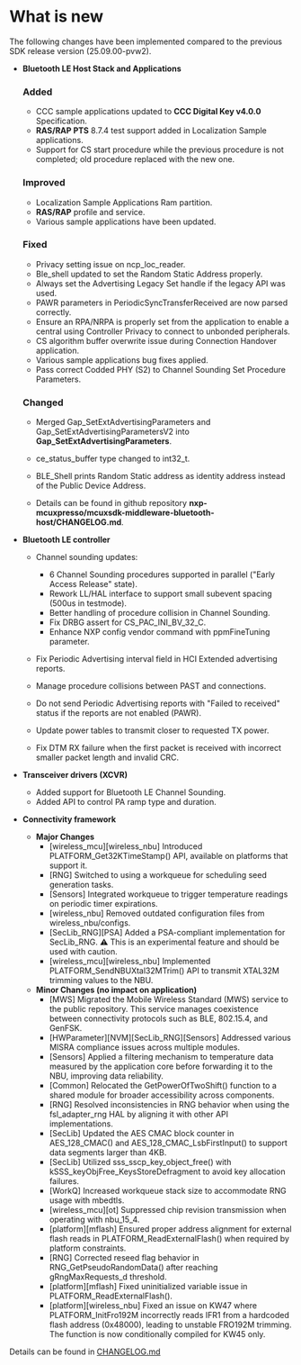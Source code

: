 # What is new 

The following changes have been implemented compared to the previous SDK release version \(25.09.00-pvw2\).

-   **Bluetooth LE Host Stack and Applications**

    ### Added
    -   CCC sample applications updated to **CCC Digital Key v4.0.0** Specification.
    -   **RAS/RAP PTS** 8.7.4 test support added in Localization Sample applications.
    -   Support for CS start procedure while the previous procedure is not completed; old procedure replaced with the new one.

    ### Improved
    -   Localization Sample Applications Ram partition.
    -   **RAS/RAP** profile and service.
    -   Various sample applications have been updated.

    ### Fixed
    -   Privacy setting issue on ncp_loc_reader.
    -   Ble_shell updated to set the Random Static Address properly.
    -   Always set the Advertising Legacy Set handle if the legacy API was used.
    -   PAWR parameters in PeriodicSyncTransferReceived are now parsed correctly.
    -   Ensure an RPA/NRPA is properly set from the application to enable a central using Controller Privacy to connect to unbonded peripherals.
    -   CS algorithm buffer overwrite issue during Connection Handover application.
    -   Various sample applications bug fixes applied.
    -   Pass correct Codded PHY (S2) to Channel Sounding Set Procedure Parameters.

    ### Changed
    -   Merged Gap_SetExtAdvertisingParameters and Gap_SetExtAdvertisingParametersV2 into **Gap_SetExtAdvertisingParameters**.
    -   ce_status_buffer type changed to int32_t.
    -   BLE_Shell prints Random Static address as identity address instead of the Public Device Address.

    -   Details can be found in github repository **nxp-mcuxpresso/mcuxsdk-middleware-bluetooth-host/CHANGELOG.md**.

-   **Bluetooth LE controller**
    - Channel sounding updates:
        -   6 Channel Sounding procedures supported in parallel ("Early Access Release" state).
        -   Rework LL/HAL interface to support small subevent spacing (500us in testmode).
        -   Better handling of procedure collision in Channel Sounding.
        -   Fix DRBG assert for CS_PAC_INI_BV_32_C.
        -   Enhance NXP config vendor command with ppmFineTuning parameter.

    - Fix Periodic Advertising interval field in HCI Extended advertising reports.
    - Manage procedure collisions between PAST and connections.
    - Do not send Periodic Advertising reports with "Failed to received" status if the reports are not enabled (PAWR).
    - Update power tables to transmit closer to requested TX power.
    - Fix DTM RX failure when the first packet is received with incorrect smaller packet length and invalid CRC.

-   **Transceiver drivers (XCVR)**
    -   Added support for Bluetooth LE Channel Sounding.
    -   Added API to control PA ramp type and duration.

-   **Connectivity framework**

    -   **Major Changes**
        -   [wireless_mcu][wireless_nbu] Introduced PLATFORM_Get32KTimeStamp() API, available on platforms that support it.
        -   [RNG] Switched to using a workqueue for scheduling seed generation tasks.
        -   [Sensors] Integrated workqueue to trigger temperature readings on periodic timer expirations.
        -   [wireless_nbu] Removed outdated configuration files from wireless_nbu/configs.
        -   [SecLib_RNG][PSA] Added a PSA-compliant implementation for SecLib_RNG. ⚠️ This is an experimental feature and should be used with caution.
        -   [wireless_mcu][wireless_nbu] Implemented PLATFORM_SendNBUXtal32MTrim() API to transmit XTAL32M trimming values to the NBU.
    -   **Minor Changes (no impact on application)**
        -   [MWS] Migrated the Mobile Wireless Standard (MWS) service to the public repository. This service manages coexistence between connectivity protocols such as BLE, 802.15.4, and GenFSK.
        -   [HWParameter][NVM][SecLib_RNG][Sensors] Addressed various MISRA compliance issues across multiple modules.
        -   [Sensors] Applied a filtering mechanism to temperature data measured by the application core before forwarding it to the NBU, improving data reliability.
        -   [Common] Relocated the GetPowerOfTwoShift() function to a shared module for broader accessibility across components.
        -   [RNG] Resolved inconsistencies in RNG behavior when using the fsl_adapter_rng HAL by aligning it with other API implementations.
        -   [SecLib] Updated the AES CMAC block counter in AES_128_CMAC() and AES_128_CMAC_LsbFirstInput() to support data segments larger than 4KB.
        -   [SecLib] Utilized sss_sscp_key_object_free() with kSSS_keyObjFree_KeysStoreDefragment to avoid key allocation failures.
        -   [WorkQ] Increased workqueue stack size to accommodate RNG usage with mbedtls.
        -   [wireless_mcu][ot] Suppressed chip revision transmission when operating with nbu_15_4.
        -   [platform][mflash] Ensured proper address alignment for external flash reads in PLATFORM_ReadExternalFlash() when required by platform constraints.
        -   [RNG] Corrected reseed flag behavior in RNG_GetPseudoRandomData() after reaching gRngMaxRequests_d threshold.
        -   [platform][mflash] Fixed uninitialized variable issue in PLATFORM_ReadExternalFlash().
        -   [platform][wireless_nbu] Fixed an issue on KW47 where PLATFORM_InitFro192M incorrectly reads IFR1 from a hardcoded flash address (0x48000), leading to unstable FRO192M trimming. The function is now conditionally compiled for KW45 only.


Details can be found in [CHANGELOG.md](../../../../../../middleware/wireless/framework/CHANGELOG.md)

